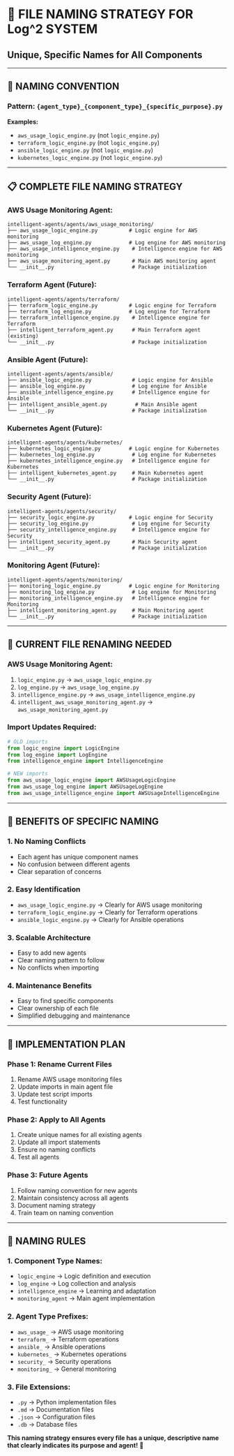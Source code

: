 # 📁 **FILE NAMING STRATEGY FOR Log^2 SYSTEM**
## Unique, Specific Names for All Components

---

## 🎯 **NAMING CONVENTION**

### **Pattern: `{agent_type}_{component_type}_{specific_purpose}.py`**

**Examples:**
- `aws_usage_logic_engine.py` (not `logic_engine.py`)
- `terraform_logic_engine.py` (not `logic_engine.py`)
- `ansible_logic_engine.py` (not `logic_engine.py`)
- `kubernetes_logic_engine.py` (not `logic_engine.py`)

---

## 📋 **COMPLETE FILE NAMING STRATEGY**

### **AWS Usage Monitoring Agent:**
```
intelligent-agents/agents/aws_usage_monitoring/
├── aws_usage_logic_engine.py          # Logic engine for AWS monitoring
├── aws_usage_log_engine.py            # Log engine for AWS monitoring
├── aws_usage_intelligence_engine.py    # Intelligence engine for AWS monitoring
├── aws_usage_monitoring_agent.py       # Main AWS monitoring agent
└── __init__.py                         # Package initialization
```

### **Terraform Agent (Future):**
```
intelligent-agents/agents/terraform/
├── terraform_logic_engine.py          # Logic engine for Terraform
├── terraform_log_engine.py            # Log engine for Terraform
├── terraform_intelligence_engine.py    # Intelligence engine for Terraform
├── intelligent_terraform_agent.py      # Main Terraform agent (existing)
└── __init__.py                         # Package initialization
```

### **Ansible Agent (Future):**
```
intelligent-agents/agents/ansible/
├── ansible_logic_engine.py             # Logic engine for Ansible
├── ansible_log_engine.py               # Log engine for Ansible
├── ansible_intelligence_engine.py      # Intelligence engine for Ansible
├── intelligent_ansible_agent.py         # Main Ansible agent
└── __init__.py                         # Package initialization
```

### **Kubernetes Agent (Future):**
```
intelligent-agents/agents/kubernetes/
├── kubernetes_logic_engine.py         # Logic engine for Kubernetes
├── kubernetes_log_engine.py            # Log engine for Kubernetes
├── kubernetes_intelligence_engine.py   # Intelligence engine for Kubernetes
├── intelligent_kubernetes_agent.py     # Main Kubernetes agent
└── __init__.py                         # Package initialization
```

### **Security Agent (Future):**
```
intelligent-agents/agents/security/
├── security_logic_engine.py           # Logic engine for Security
├── security_log_engine.py              # Log engine for Security
├── security_intelligence_engine.py     # Intelligence engine for Security
├── intelligent_security_agent.py       # Main Security agent
└── __init__.py                         # Package initialization
```

### **Monitoring Agent (Future):**
```
intelligent-agents/agents/monitoring/
├── monitoring_logic_engine.py         # Logic engine for Monitoring
├── monitoring_log_engine.py            # Log engine for Monitoring
├── monitoring_intelligence_engine.py   # Intelligence engine for Monitoring
├── intelligent_monitoring_agent.py     # Main Monitoring agent
└── __init__.py                         # Package initialization
```

---

## 🔧 **CURRENT FILE RENAMING NEEDED**

### **AWS Usage Monitoring Agent:**
1. `logic_engine.py` → `aws_usage_logic_engine.py`
2. `log_engine.py` → `aws_usage_log_engine.py`
3. `intelligence_engine.py` → `aws_usage_intelligence_engine.py`
4. `intelligent_aws_usage_monitoring_agent.py` → `aws_usage_monitoring_agent.py`

### **Import Updates Required:**
```python
# OLD imports
from logic_engine import LogicEngine
from log_engine import LogEngine
from intelligence_engine import IntelligenceEngine

# NEW imports
from aws_usage_logic_engine import AWSUsageLogicEngine
from aws_usage_log_engine import AWSUsageLogEngine
from aws_usage_intelligence_engine import AWSUsageIntelligenceEngine
```

---

## 🎯 **BENEFITS OF SPECIFIC NAMING**

### **1. No Naming Conflicts**
- Each agent has unique component names
- No confusion between different agents
- Clear separation of concerns

### **2. Easy Identification**
- `aws_usage_logic_engine.py` → Clearly for AWS usage monitoring
- `terraform_logic_engine.py` → Clearly for Terraform operations
- `ansible_logic_engine.py` → Clearly for Ansible operations

### **3. Scalable Architecture**
- Easy to add new agents
- Clear naming pattern to follow
- No conflicts when importing

### **4. Maintenance Benefits**
- Easy to find specific components
- Clear ownership of each file
- Simplified debugging and maintenance

---

## 🚀 **IMPLEMENTATION PLAN**

### **Phase 1: Rename Current Files**
1. Rename AWS usage monitoring files
2. Update imports in main agent file
3. Update test script imports
4. Test functionality

### **Phase 2: Apply to All Agents**
1. Create unique names for all existing agents
2. Update all import statements
3. Ensure no naming conflicts
4. Test all agents

### **Phase 3: Future Agents**
1. Follow naming convention for new agents
2. Maintain consistency across all agents
3. Document naming strategy
4. Train team on naming convention

---

## 📝 **NAMING RULES**

### **1. Component Type Names:**
- `logic_engine` → Logic definition and execution
- `log_engine` → Log collection and analysis
- `intelligence_engine` → Learning and adaptation
- `monitoring_agent` → Main agent implementation

### **2. Agent Type Prefixes:**
- `aws_usage_` → AWS usage monitoring
- `terraform_` → Terraform operations
- `ansible_` → Ansible operations
- `kubernetes_` → Kubernetes operations
- `security_` → Security operations
- `monitoring_` → General monitoring

### **3. File Extensions:**
- `.py` → Python implementation files
- `.md` → Documentation files
- `.json` → Configuration files
- `.db` → Database files

**This naming strategy ensures every file has a unique, descriptive name that clearly indicates its purpose and agent!** 🎯
